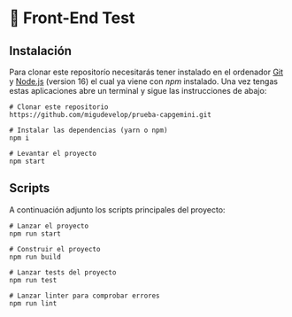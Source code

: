 # 🚀 Front-End Test

## Instalación

Para clonar este repositorío necesitarás tener instalado en el ordenador [Git](https://git-scm.com/) y [Node.js](https://nodejs.org/en/download/) (version 16) el cual ya viene con _npm_ instalado. Una vez tengas estas aplicaciones abre un terminal y sigue las instrucciones de abajo:

```
# Clonar este repositorio
https://github.com/migudevelop/prueba-capgemini.git

# Instalar las dependencias (yarn o npm)
npm i

# Levantar el proyecto
npm start
```

## Scripts

A continuación adjunto los scripts principales del proyecto:

```
# Lanzar el proyecto
npm run start

# Construir el proyecto
npm run build

# Lanzar tests del proyecto
npm run test

# Lanzar linter para comprobar errores
npm run lint
```

